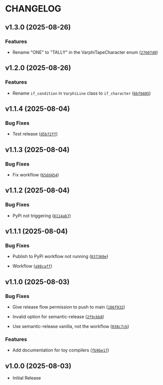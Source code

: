 # CHANGELOG

<!-- version list -->

## v1.3.0 (2025-08-26)

### Features

- Rename "ONE" to "TALLY" in the VarphiTapeCharacter enum
  ([`27607d0`](https://github.com/varphi-lang/varphi-devkit/commit/27607d04b9bedf2b59f9f1d915b6463062e5f9ca))


## v1.2.0 (2025-08-26)

### Features

- Rename `if_condition` in `VarphiLine` class to `if_character`
  ([`6bf0405`](https://github.com/varphi-lang/varphi-devkit/commit/6bf040576f5972eae0c1a2229ff5b865c0702d00))


## v1.1.4 (2025-08-04)

### Bug Fixes

- Test release
  ([`d5b72ff`](https://github.com/varphi-lang/varphi-devkit/commit/d5b72ff6b659b8a072e48fb3f24387ffd6e0a566))


## v1.1.3 (2025-08-04)

### Bug Fixes

- Fix workflow
  ([`65dd454`](https://github.com/varphi-lang/varphi-devkit/commit/65dd454bc0e3cb1c936dc168d9b9905aec0bccdd))


## v1.1.2 (2025-08-04)

### Bug Fixes

- PyPi not triggering
  ([`8114ab7`](https://github.com/varphi-lang/varphi-devkit/commit/8114ab7bf6f7590476ad190d839f24edb7eba4de))


## v1.1.1 (2025-08-04)

### Bug Fixes

- Publish to PyPi workflow not running
  ([`037360e`](https://github.com/varphi-lang/varphi-devkit/commit/037360e01db8ce8c9c6148b22322942c38af2283))

- Workflow
  ([`a98caff`](https://github.com/varphi-lang/varphi-devkit/commit/a98caff2cf79e68e9aaf82f1bb7aaefdb8307d68))


## v1.1.0 (2025-08-03)

### Bug Fixes

- Give release flow permission to push to main
  ([`186f932`](https://github.com/varphi-lang/varphi-devkit/commit/186f9321e9aaf42e00caba881805361300792637))

- Invalid option for semantic-release
  ([`2f9cbb8`](https://github.com/varphi-lang/varphi-devkit/commit/2f9cbb8aa5dfbe96670f3cdf51b2d29a1b015ef4))

- Use semantic-release vanilla, not the workflow
  ([`038c7cb`](https://github.com/varphi-lang/varphi-devkit/commit/038c7cb783544fdf16da90059cb758714fbe2e61))

### Features

- Add documentation for toy compilers
  ([`fb9be17`](https://github.com/varphi-lang/varphi-devkit/commit/fb9be178d7fb52d943a3236092348fd046a25472))


## v1.0.0 (2025-08-03)

- Initial Release
